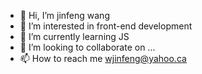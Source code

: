 - 👋 Hi, I’m jinfeng wang
- 👀 I’m interested in front-end development
- 🌱 I’m currently learning JS
- 💞️ I’m looking to collaborate on ...
- 📫 How to reach me wjinfeng@yahoo.ca
<!---
jwang292/jwang292 is a ✨ special ✨ repository because its `README.md` (this file) appears on your GitHub profile.
You can click the Preview link to take a look at your changes.
--->
